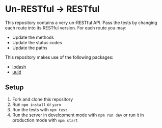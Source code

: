 # Un-RESTful -> RESTful

This repository contains a very un-RESTful API. Pass the tests by changing each route into its RESTful version. For each route you may:

- Update the methods
- Update the status codes
- Update the paths

This repository makes use of the following packages:

- [lodash](https://lodash.com)
- [uuid](https://www.npmjs.com/package/uuid)

## Setup

1. Fork and clone this repository
1. Run `npm install` or `yarn`
1. Run the tests with `npm test`
1. Run the server in development mode with `npm run dev` or run it in production mode with `npm start`
